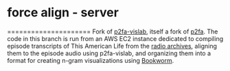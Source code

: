 # force align - server
=====================
Fork of [p2fa-vislab](https://github.com/ucbvislab/p2fa-vislab), itself a fork of [p2fa](http://www.ling.upenn.edu/phonetics/p2fa/). The code in this branch is run from an AWS EC2 instance dedicated to compiling episode transcripts of This American Life from the [radio archives](http://www.thisamericanlife.org/radio-archives), aligning them to the episode audio using p2fa-vislab, and organizing them into a format for creating n-gram visualizations using [Bookworm](https://bookworm-project.github.io/Docs/).


